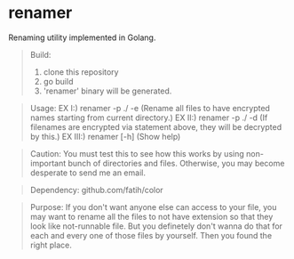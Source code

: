 # renamer
Renaming utility implemented in Golang.


> Build:
> 1. clone this repository
> 2. go build
> 3. 'renamer' binary will be generated.

> Usage:
> EX I:) renamer -p ./ -e (Rename all files to have encrypted names starting from current directory.)
> EX II:) renamer -p ./ -d (If filenames are encrypted via statement above, they will be decrypted by this.)
> EX III:) renamer [-h] (Show help)

> Caution:
> You must test this to see how this works by using non-important bunch of directories and files.
> Otherwise, you may become desperate to send me an email.

> Dependency:
> github.com/fatih/color


> Purpose:
> If you don't want anyone else can access to your file, you may want to rename all the files to not have extension so that they look like not-runnable file. But you definetely don't wanna do that for each and every one of those files by yourself. Then you found the right place.
